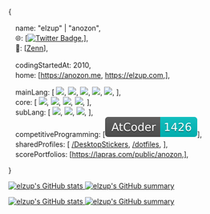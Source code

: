 
{

　name: "elzup" | "anozon",  
　🌐: [[![Twitter Badge](https://img.shields.io/badge/-@anozon-1ca0f1?style=flat-square&labelColor=1ca0f1&logo=twitter&logoColor=white&link=https://twitter.com/anozon)](https://twitter.com/anozon),],  
　📝: [[Zenn](https://zenn.dev/anozon)],  
<!-- [![](https://raw.githubusercontent.com/elzup/competitive-pg-wrokspace/master/atcoder-badge-anozon.svg)](https://atcoder.jp/users/anozon) -->
　codingStartedAt: 2010,  
　home: [https://anozon.me, https://elzup.com,],
 
　mainLang: [
 ![](https://img.shields.io/badge/-Javascript-333300.svg?logo=javascript&style=flat),
![](https://img.shields.io/badge/-TypeScript-001244.svg?logo=typescript&style=flat),
![](https://img.shields.io/badge/-Java-4D77C3.svg?logo=java&style=flat),
![](https://img.shields.io/badge/-Ruby-CC0000.svg?logo=ruby&style=flat),
![](https://img.shields.io/badge/-Python-F9DC3E.svg?logo=python&style=flat),
],  
　core: [
![](https://img.shields.io/badge/-Rails-CC0000.svg?logo=ruby-on-rails&style=flat),
![](https://img.shields.io/badge/-React-555.svg?logo=react&style=flat),
![](https://img.shields.io/badge/-Vim-019733.svg?logo=vim&style=flat),
![](https://img.shields.io/badge/-Firebase-4195D8.svg?logo=firebase&style=flat),
],  
　subLang: [
![](https://img.shields.io/badge/-C++-00599C.svg?logo=c%2B%2B&style=flat),
![](https://img.shields.io/badge/-PHP-442244.svg?logo=php&style=flat),
![](https://img.shields.io/badge/-Swift-662211.svg?logo=swift&style=flat),
],  
　competitiveProgramming: [[![](https://raw.githubusercontent.com/elzup/competitive-pg-wrokspace/master/atcoder-badge-elzup.svg)](https://atcoder.jp/users/elzup)],   
　sharedProfiles: [
[/DesktopStickers](https://github.com/elzup/DesktopStickers),
[/dotfiles](https://github.com/elzup/dotfiles),
 ],  
　scorePortfolios: [https://lapras.com/public/anozon,],  

}

<a href="https://github.com/elzup#gh-light-mode-only">
 
![elzup's GitHub stats](https://github-readme-stats.vercel.app/api?username=elzup&show_icons=true&theme=swift&hide=stars,contribs&count_private=true&custom_title=elzup_github_stats#gh-light-mode-only)
![elzup's GitHub summary](https://github-readme-stats.vercel.app/api?username=elzup&show_icons=true&theme=vue&text_color=333&include_all_commits=true&hide=prs%2Cissues&count_private=true&rank_icon=percentile&custom_title=elzup_github_summary#gh-light-mode-only)

</a>

<a href="https://github.com/elzup#gh-dark-mode-only">

![elzup's GitHub stats](https://github-readme-stats.vercel.app/api/?username=elzup&show_icons=true&theme=algolia&hide=stars,contribs&count_private=true&custom_title=elzup_github_stats#gh-dark-mode-only)
![elzup's GitHub summary](https://github-readme-stats.vercel.app/api/?username=elzup&show_icons=true&theme=gotham&include_all_commits=true&hide=prs%2Cissues&count_private=true&rank_icon=percentile&custom_title=elzup_github_summary&text_color=ffffff#gh-dark-mode-only)

</a>


<!-- [![elzup's github stats](https://github-readme-stats.vercel.app/api?username=elzup)](https://github.com/anuraghazra/github-readme-stats) -->
